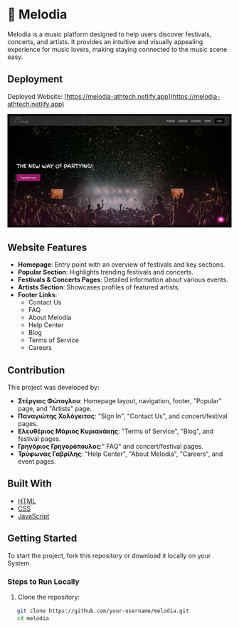 # 🎵 Melodia  

Melodia is a music platform designed to help users discover festivals, concerts, and artists. It provides an intuitive and visually appealing experience for music lovers, making staying connected to the music scene easy.  

## Deployment  

Deployed Website: [https://melodia-athtech.netlify.app](https://melodia-athtech.netlify.app)  

[![Melodia Homepage Preview](src/images/melodia-preview.png)](https://melodia-athtech.netlify.app)

## Website Features

- **Homepage**: Entry point with an overview of festivals and key sections.  
- **Popular Section**: Highlights trending festivals and concerts.  
- **Festivals & Concerts Pages**: Detailed information about various events.  
- **Artists Section**: Showcases profiles of featured artists.  
- **Footer Links**:  
  - Contact Us  
  - FAQ  
  - About Melodia  
  - Help Center  
  - Blog  
  - Terms of Service  
  - Careers  

## Contribution  

This project was developed by:  

- **Στέργιος Φώτογλου**: Homepage layout, navigation, footer, "Popular" page, and "Artists" page.  
- **Παναγιώτης Χολόγκιτας**: "Sign In", "Contact Us", and concert/festival pages.  
- **Ελευθέριος Μάριος Κυριακάκης**: "Terms of Service", "Blog", and festival pages.  
- **Γρηγόριος Γρηγορόπουλος**:" FAQ" and concert/festival pages.  
- **Τρύφωνας Γαβρίλης**: "Help Center", "About Melodia", "Careers", and event pages.  


## Built With  

- [HTML](https://developer.mozilla.org/en-US/docs/Web/HTML)  
- [CSS](https://developer.mozilla.org/en-US/docs/Web/CSS)  
- [JavaScript](https://developer.mozilla.org/en-US/docs/Web/JavaScript)  

## Getting Started  

To start the project, fork this repository or download it locally on your System.

### Steps to Run Locally  

1. Clone the repository:  
```sh
   git clone https://github.com/your-username/melodia.git  
   cd melodia
```
